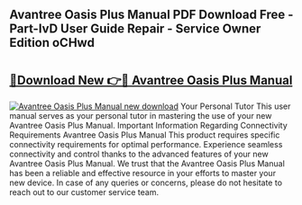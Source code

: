 ## Avantree Oasis Plus Manual PDF Download Free - Part-IvD User Guide Repair - Service Owner Edition oCHwd

# <h2><a href="http://bc20714.oget.top/?id=Avantree+Oasis+Plus+Manual">🔗Download New 👉🔴 Avantree Oasis Plus Manual</a></h2>

[![Avantree Oasis Plus Manual new download](https://i.imgur.com/5g1atiW.png)](http://bc20714.oget.top/?id=Avantree+Oasis+Plus+Manual)
Your Personal Tutor This user manual serves as your personal tutor in mastering the use of your new Avantree Oasis Plus Manual. Important Information Regarding Connectivity Requirements Avantree Oasis Plus Manual This product requires specific connectivity requirements for optimal performance. Experience seamless connectivity and control thanks to the advanced features of your new Avantree Oasis Plus Manual. We trust that the Avantree Oasis Plus Manual has been a reliable and effective resource in your efforts to master your new device. In case of any queries or concerns, please do not hesitate to reach out to our customer service team.
